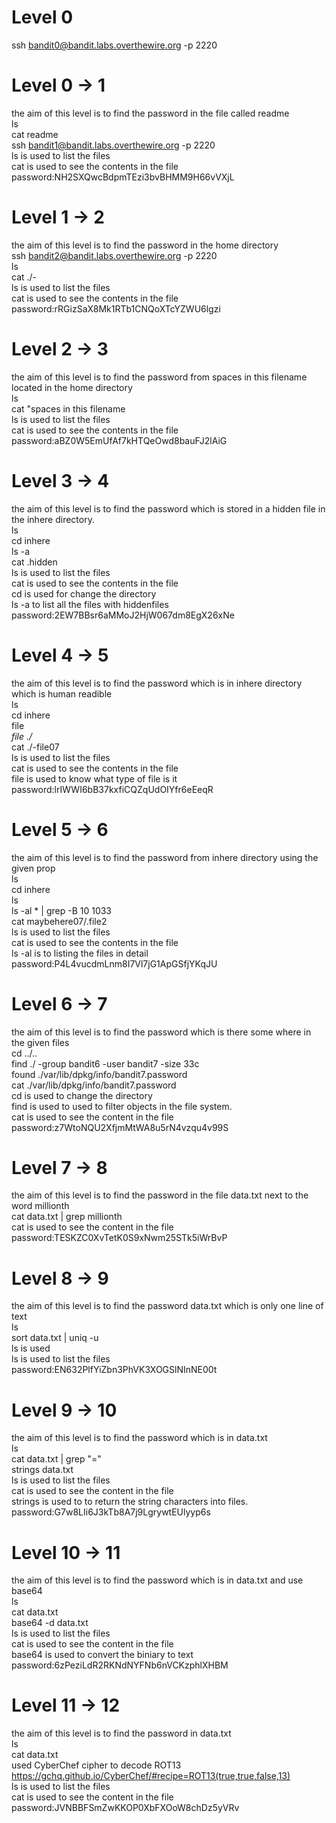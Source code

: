 # Level 0
ssh bandit0@bandit.labs.overthewire.org -p 2220

# Level 0 -> 1
the aim of this level is to find the password in the file called readme<br>
ls<br>
cat readme<br>
ssh bandit1@bandit.labs.overthewire.org -p 2220<br>
ls is used to list the files<br>
cat is used to see the contents in the file<br>
password:NH2SXQwcBdpmTEzi3bvBHMM9H66vVXjL<br>

# Level 1 -> 2
the aim of this level is to find the password in the home directory<br>
ssh bandit2@bandit.labs.overthewire.org -p 2220<br>
ls<br>
cat ./-<br>
ls is used to list the files<br>
cat is used to see the contents in the  file<br>
password:rRGizSaX8Mk1RTb1CNQoXTcYZWU6lgzi<br>

# Level 2 -> 3
the aim of this level is to find the password from  spaces in this filename located in the home directory<br>
ls<br>
cat "spaces in this filename<br>
ls is used to list the files<br>
cat is used to see the contents in the  file<br>
password:aBZ0W5EmUfAf7kHTQeOwd8bauFJ2lAiG<br>

# Level 3 -> 4
the aim of this level is to find the password which is stored in a hidden file in the inhere directory.<br>
ls<br>
cd inhere<br>
ls -a<br>
cat .hidden<br>
ls is used to list the files<br>
cat is used to see the contents in the  file<br>
cd is used for change the directory<br>
ls -a to list all the files with hiddenfiles<br>
password:2EW7BBsr6aMMoJ2HjW067dm8EgX26xNe<br>

# Level 4 -> 5
the aim of this level is to find the password which is in  inhere directory which is human readible<br>
ls<br>
cd inhere<br>
file *<br>
file ./*<br>
cat ./-file07<br>
ls is used to list the files<br>
cat is used to see the contents in the  file<br>
file is used to know what type of file is it <br>
password:lrIWWI6bB37kxfiCQZqUdOIYfr6eEeqR<br>

# Level 5 -> 6
the aim of this level is to find the password  from inhere directory using the given prop<br>
ls<br>
cd inhere<br>
ls<br>
ls -al * | grep -B 10 1033<br>
cat maybehere07/.file2<br>
ls is used to list the files<br>
cat is used to see the contents in the  file<br>
ls -al is to listing the files in detail<br>
password:P4L4vucdmLnm8I7Vl7jG1ApGSfjYKqJU<br>

# Level 6 -> 7
the aim of this level is to find the password which is there some where in the given files<br>
cd ../..<br>
find ./ -group bandit6 -user bandit7 -size 33c<br>
found  ./var/lib/dpkg/info/bandit7.password<br>
cat ./var/lib/dpkg/info/bandit7.password<br>
cd is used to change the directory<br>
find is used to used to filter objects in the file system. <br>
cat is used to see the content in the file<br>
password:z7WtoNQU2XfjmMtWA8u5rN4vzqu4v99S<br>

# Level 7 -> 8
the aim of this level is to find the password in the file data.txt next to the word millionth<br>
cat data.txt | grep millionth<br>
cat is used to see the content in the file<br>
password:TESKZC0XvTetK0S9xNwm25STk5iWrBvP<br>

# Level 8 -> 9
the aim of this level is to find the password data.txt which is only one line of text<br>
ls<br>
sort data.txt | uniq -u<br>
ls is used <br>
ls is used to list the files<br>
password:EN632PlfYiZbn3PhVK3XOGSlNInNE00t<br>

# Level 9 -> 10
the aim of this level is to find the password which is in  data.txt<br>
ls<br>
cat data.txt | grep "="<br>
strings data.txt<br>
ls is used to list the files<br>
cat is used to see the content in the file<br>
strings is used to  to return the string characters into files.<br>
password:G7w8LIi6J3kTb8A7j9LgrywtEUlyyp6s<br>

# Level 10 -> 11
the aim of this level is to find the password which is in data.txt and use base64<br>
ls<br>
cat data.txt<br>
base64 -d data.txt<br>
ls is used to list the files<br>
cat is used to see the content in the file<br>
base64 is used to convert the biniary to text<br>
password:6zPeziLdR2RKNdNYFNb6nVCKzphlXHBM<br>
# Level 11 -> 12
the aim of this level is to find the password in data.txt<br>
ls<br>
cat data.txt<br>
used CyberChef cipher to decode ROT13<br>
https://gchq.github.io/CyberChef/#recipe=ROT13(true,true,false,13)<br>
ls is used to list the files<br>
cat is used to see the content in the file<br>
password:JVNBBFSmZwKKOP0XbFXOoW8chDz5yVRv<br>



